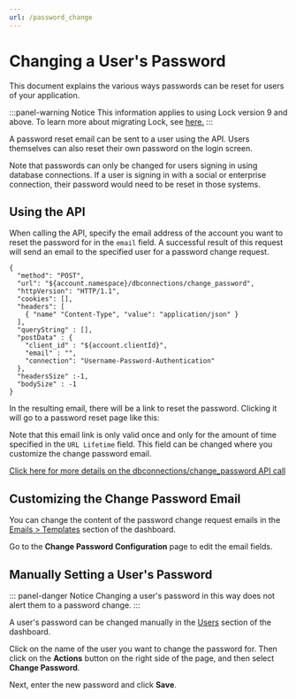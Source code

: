 ```yaml
---
url: /password_change
---
```


# Changing a User's Password

This document explains the various ways passwords can be reset for users of your application.

:::panel-warning Notice
This information applies to using Lock version 9 and above. To learn more about migrating Lock, see [here.](/migrations#vulnerable-password-flow) 
:::

A password reset email can be sent to a user using the API.  Users themselves can also reset their own password on the login screen.

Note that passwords can only be changed for users signing in using database connections. If a user is signing in with a social or enterprise connection, their password would need to be reset in those systems.

## Using the API

When calling the API, specify the email address of the account you want to reset the password for in the `email` field. A successful result of this request will send an email to the specified user for a password change request.

```
{
  "method": "POST",
  "url": "${account.namespace}/dbconnections/change_password",
  "httpVersion": "HTTP/1.1",
  "cookies": [],
  "headers": [
    { "name" "Content-Type", "value": "application/json" }
  ],
  "queryString" : [],
  "postData" : {
    "client_id" : "${account.clientId}",
    "email" : "",
    "connection": "Username-Password-Authentication"
  },
  "headersSize" :-1,
  "bodySize" : -1
}
```

In the resulting email, there will be a link to reset the password. Clicking it will go to a password reset page like this:

[](/media/articles/connections/database/reset-password.png)

Note that this email link is only valid once and only for the amount of time specified in the `URL Lifetime` field. This field can be changed where you customize the change password email.

[Click here for more details on the dbconnections/change_password API call](auth-api#!#post--dbconnections-change_password)

## Customizing the Change Password Email

You can change the content of the password change request emails in the  [Emails > Templates](${uiURL}/#/emails) section of the dashboard.

Go to the **Change Password Configuration** page to edit the email fields.

[](/media/articles/connections/database/change-password-email.png)

## Manually Setting a User's Password

::: panel-danger Notice
Changing a user's password in this way does not alert them to a password change.
:::

A user's password can be changed manually in the [Users](${uiURL}/#/users) section of the dashboard.

Click on the name of the user you want to change the password for. Then click on the **Actions** button on the right side of the page, and then select **Change Password**.

[](/media/articles/connections/database/manual-password-change.png)

Next, enter the new password and click **Save**.

